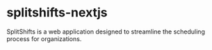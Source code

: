 # splitshifts-nextjs
SplitShifts is a web application designed to streamline the scheduling process for organizations. 
